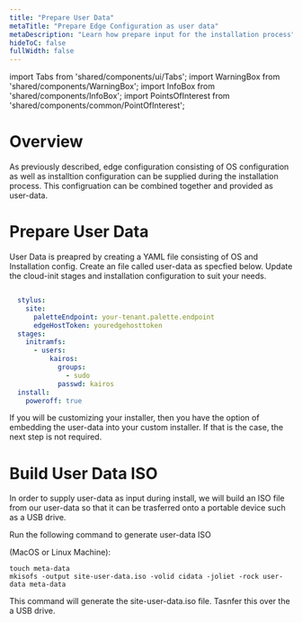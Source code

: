 ```yaml
---
title: "Prepare User Data"
metaTitle: "Prepare Edge Configuration as user data"
metaDescription: "Learn how prepare input for the installation process"
hideToC: false
fullWidth: false
---
```


import Tabs from 'shared/components/ui/Tabs';
import WarningBox from 'shared/components/WarningBox';
import InfoBox from 'shared/components/InfoBox';
import PointsOfInterest from 'shared/components/common/PointOfInterest';

# Overview

As previously described, edge configuration consisting of OS configuration as well as installtion configuration can be supplied during the installation process. This configruation can be combined together and provided as user-data.

# Prepare User Data

User Data is preapred by creating a YAML file consisting of OS and Installation config. Create an file called user-data as specfied below. Update the cloud-init stages and installation configuration to suit your needs.

```yaml

  stylus:
    site:
      paletteEndpoint: your-tenant.palette.endpoint
      edgeHostToken: youredgehosttoken  
  stages:
    initramfs:
      - users:
          kairos:
            groups:
              - sudo
            passwd: kairos
  install:
    poweroff: true
```

If you will be customizing your installer, then you have the option of embedding the user-data into your custom installer. If that is the case, the next step is not required.

# Build User Data ISO

In order to supply user-data as input during install, we will build an ISO file from our user-data so that it can be trasferred onto a portable device such as a USB drive.

Run the following command to generate user-data ISO

(MacOS or Linux Machine):

```
touch meta-data
mkisofs -output site-user-data.iso -volid cidata -joliet -rock user-data meta-data
```

This command will generate the site-user-data.iso file. Tasnfer this over the a USB drive.

